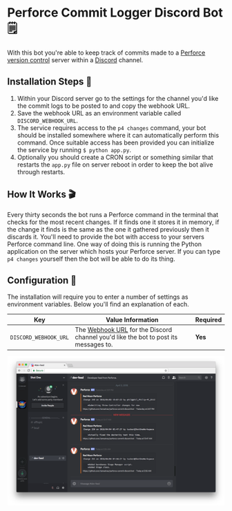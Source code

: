 # Perforce Commit Logger Discord Bot 🗒️
With this bot you're able to keep track of commits made to a [Perforce version control](https://www.perforce.com/) server within a [Discord](https://discordapp.com/) channel. 

## Installation Steps 💽

1. Within your Discord server go to the settings for the channel you'd like the commit logs to be posted to and copy the webhook URL.
2. Save the webhook URL as an environment variable called `DISCORD_WEBHOOK_URL`. 
3. The service requires access to the `p4 changes` command, your bot should be installed somewhere where it can automatically perform this command. Once suitable access has been provided you can initialize the service by running `$ python app.py`.
4. Optionally you should create a CRON script or something similar that restarts the `app.py` file on server reboot in order to keep the bot alive through restarts.

## How It Works :clapper: 

Every thirty seconds the bot runs a Perforce command in the terminal that checks for the most recent changes. If it finds one it stores it in memory, if the change it finds is the same as the one it gathered previously then it discards it. You'll need to provide the bot with access to your servers Perforce command line. One way of doing this is running the Python application on the server which hosts your Perforce server. If you can type `p4 changes` yourself then the bot will be able to do its thing.

## Configuration 📁

The installation will require you to enter a number of settings as environment variables. Below you'll find an explanation of each.

| Key  | Value Information | Required |
| ------------- | ------------- | ------------- |
| `DISCORD_WEBHOOK_URL`  | The [Webhook URL](https://support.discordapp.com/hc/en-us/articles/228383668-Intro-to-Webhooks) for the Discord channel you'd like the bot to post its messages to. | **Yes** |


![Example](assets/readme.png)

